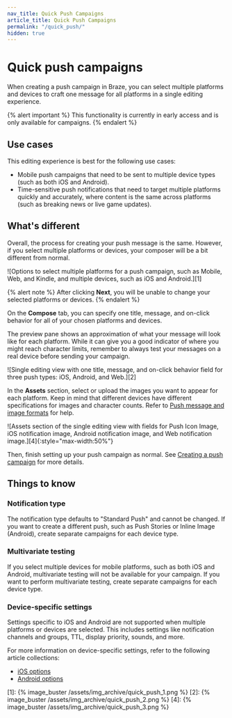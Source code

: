 ```yaml
---
nav_title: Quick Push Campaigns
article_title: Quick Push Campaigns
permalink: "/quick_push/"
hidden: true
---
```


# Quick push campaigns

When creating a push campaign in Braze, you can select multiple platforms and devices to craft one message for all platforms in a single editing experience.

{% alert important %}
This functionality is currently in early access and is only available for campaigns.
{% endalert %}

## Use cases

This editing experience is best for the following use cases:

- Mobile push campaigns that need to be sent to multiple device types (such as both iOS and Android).
- Time-sensitive push notifications that need to target multiple platforms quickly and accurately, where content is the same across platforms (such as breaking news or live game updates).

## What's different

Overall, the process for creating your push message is the same. However, if you select multiple platforms or devices, your composer will be a bit different from normal.

![Options to select multiple platforms for a push campaign, such as Mobile, Web, and Kindle, and multiple devices, such as iOS and Android.][1]

{% alert note %}
After clicking **Next**, you will be unable to change your selected platforms or devices.
{% endalert %}

On the **Compose** tab, you can specify one title, message, and on-click behavior for all of your chosen platforms and devices. 

The preview pane shows an approximation of what your message will look like for each platform. While it can give you a good indicator of where you might reach character limits, remember to always test your messages on a real device before sending your campaign.

![Single editing view with one title, message, and on-click behavior field for three push types: iOS, Android, and Web.][2]

In the **Assets** section, select or upload the images you want to appear for each platform. Keep in mind that different devices have different specifications for images and character counts. Refer to [Push message and image formats][3] for help.

![Assets section of the single editing view with fields for Push Icon Image, iOS notification image, Android notification image, and Web notification image.][4]{:style="max-width:50%"}

Then, finish setting up your push campaign as normal. See [Creating a push campaign][5] for more details.

## Things to know

### Notification type

The notification type defaults to "Standard Push" and cannot be changed. If you want to create a different push, such as Push Stories or Inline Image (Android), create separate campaigns for each device type.

### Multivariate testing

If you select multiple devices for mobile platforms, such as both iOS and Android, multivariate testing will not be available for your campaign. If you want to perform multivariate testing, create separate campaigns for each device type.

### Device-specific settings

Settings specific to iOS and Android are not supported when multiple platforms or devices are selected. This includes settings like notification channels and groups, TTL, display priority, sounds, and more.

For more information on device-specific settings, refer to the following article collections:

- [iOS options][6]
- [Android options][7]


[1]: {% image_buster /assets/img_archive/quick_push_1.png %}
[2]: {% image_buster /assets/img_archive/quick_push_2.png %}
[4]: {% image_buster /assets/img_archive/quick_push_3.png %}

[3]: {{site.baseurl}}/user_guide/message_building_by_channel/push/best_practices/message_format/
[5]: {{site.baseurl}}/user_guide/message_building_by_channel/push/creating_a_push_message/
[6]: {{site.baseurl}}/user_guide/message_building_by_channel/push/ios
[7]: {{site.baseurl}}/user_guide/message_building_by_channel/push/android